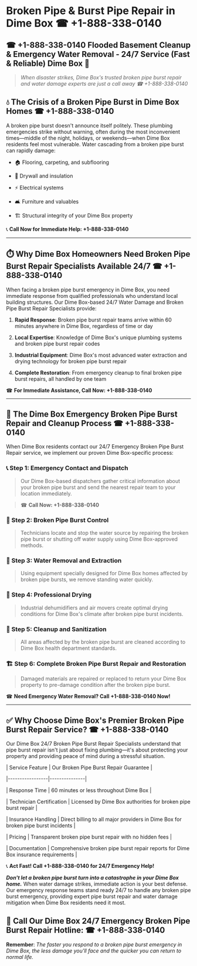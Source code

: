 # Broken Pipe & Burst Pipe Repair in Dime Box ☎ +1-888-338-0140  
## ☎ +1-888-338-0140 Flooded Basement Cleanup & Emergency Water Removal - 24/7 Service (Fast & Reliable) Dime Box 🚨  

> *When disaster strikes, Dime Box's trusted broken pipe burst repair and water damage experts are just a call away ☎ +1-888-338-0140*  

## 💧 The Crisis of a Broken Pipe Burst in Dime Box Homes ☎ +1-888-338-0140  

A broken pipe burst doesn't announce itself politely. These plumbing emergencies strike without warning, often during the most inconvenient times—middle of the night, holidays, or weekends—when Dime Box residents feel most vulnerable. Water cascading from a broken pipe burst can rapidly damage:  

* 🏠 Flooring, carpeting, and subflooring  
* 🧱 Drywall and insulation  
* ⚡ Electrical systems  
* 🛋️ Furniture and valuables  
* 🏗️ Structural integrity of your Dime Box property  

📞 **Call Now for Immediate Help: +1-888-338-0140**  

---  

## ⏱️ Why Dime Box Homeowners Need Broken Pipe Burst Repair Specialists Available 24/7 ☎ +1-888-338-0140  

When facing a broken pipe burst emergency in Dime Box, you need immediate response from qualified professionals who understand local building structures. Our Dime Box-based 24/7 Water Damage and Broken Pipe Burst Repair Specialists provide:  

1. **Rapid Response**: Broken pipe burst repair teams arrive within 60 minutes anywhere in Dime Box, regardless of time or day  
2. **Local Expertise**: Knowledge of Dime Box's unique plumbing systems and broken pipe burst repair codes  
3. **Industrial Equipment**: Dime Box's most advanced water extraction and drying technology for broken pipe burst repair  
4. **Complete Restoration**: From emergency cleanup to final broken pipe burst repairs, all handled by one team  

☎ **For Immediate Assistance, Call Now: +1-888-338-0140**  

---  

## 🔧 The Dime Box Emergency Broken Pipe Burst Repair and Cleanup Process ☎ +1-888-338-0140  

When Dime Box residents contact our 24/7 Emergency Broken Pipe Burst Repair service, we implement our proven Dime Box-specific process:  

### 📞 Step 1: Emergency Contact and Dispatch  
> Our Dime Box-based dispatchers gather critical information about your broken pipe burst and send the nearest repair team to your location immediately.  
> ☎ **Call Now: +1-888-338-0140**  

### 🚿 Step 2: Broken Pipe Burst Control  
> Technicians locate and stop the water source by repairing the broken pipe burst or shutting off water supply using Dime Box-approved methods.  

### 🌊 Step 3: Water Removal and Extraction  
> Using equipment specially designed for Dime Box homes affected by broken pipe bursts, we remove standing water quickly.  

### 💨 Step 4: Professional Drying  
> Industrial dehumidifiers and air movers create optimal drying conditions for Dime Box's climate after broken pipe burst incidents.  

### 🧼 Step 5: Cleanup and Sanitization  
> All areas affected by the broken pipe burst are cleaned according to Dime Box health department standards.  

### 🏗️ Step 6: Complete Broken Pipe Burst Repair and Restoration  
> Damaged materials are repaired or replaced to return your Dime Box property to pre-damage condition after the broken pipe burst.  

☎ **Need Emergency Water Removal? Call +1-888-338-0140 Now!**  

---  

## ✅ Why Choose Dime Box's Premier Broken Pipe Burst Repair Service? ☎ +1-888-338-0140  

Our Dime Box 24/7 Broken Pipe Burst Repair Specialists understand that pipe burst repair isn't just about fixing plumbing—it's about protecting your property and providing peace of mind during a stressful situation.  

| Service Feature | Our Broken Pipe Burst Repair Guarantee |  
|-----------------|---------------|  
| Response Time | 60 minutes or less throughout Dime Box |  
| Technician Certification | Licensed by Dime Box authorities for broken pipe burst repair |  
| Insurance Handling | Direct billing to all major providers in Dime Box for broken pipe burst incidents |  
| Pricing | Transparent broken pipe burst repair with no hidden fees |  
| Documentation | Comprehensive broken pipe burst repair reports for Dime Box insurance requirements |  

📞 **Act Fast! Call +1-888-338-0140 for 24/7 Emergency Help!**  

***Don't let a broken pipe burst turn into a catastrophe in your Dime Box home.*** When water damage strikes, immediate action is your best defense. Our emergency response teams stand ready 24/7 to handle any broken pipe burst emergency, providing expert pipe burst repair and water damage mitigation when Dime Box residents need it most.  

## 📱 Call Our Dime Box 24/7 Emergency Broken Pipe Burst Repair Hotline: ☎ +1-888-338-0140  

**Remember**: *The faster you respond to a broken pipe burst emergency in Dime Box, the less damage you'll face and the quicker you can return to normal life.*